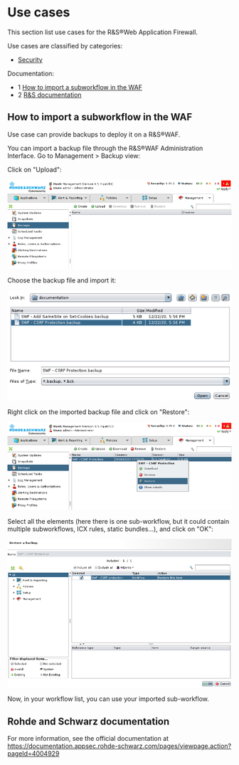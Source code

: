 Use cases
=========

This section list use cases for the R&S®Web Application Firewall.

Use cases are classified by categories:
 * [Security](./Security)

Documentation:
* 1 [How to import a subworkflow in the WAF](#how-to-import-a-subworkflow-in-the-waf)
* 2 [R&S documentation](#rohde-and-schwarz-documentation)


How to import a subworkflow in the WAF
--------------------------------------

Use case can provide backups to deploy it on a R&S®WAF.

You can import a backup file through the R&S®WAF Administration Interface. Go to Management > Backup view:

Click on "Upload":

![](doc/readme_img/1.png "Backup menu")

Choose the backup file and import it:

![](doc/readme_img/2.png "Upload a backup")

Right click on the imported backup file and click on "Restore":

![](doc/readme_img/3.png "Restore the backup")

Select all the elements (here there is one sub-workflow, but it could contain multiple subworkflows, ICX rules, static bundles...), and click on "OK":

![](doc/readme_img/4.png "Select objects to restore")

Now, in your workflow list, you can use your imported sub-workflow.


Rohde and Schwarz documentation
-------------

For more information, see the official documentation at https://documentation.appsec.rohde-schwarz.com/pages/viewpage.action?pageId=4004929
